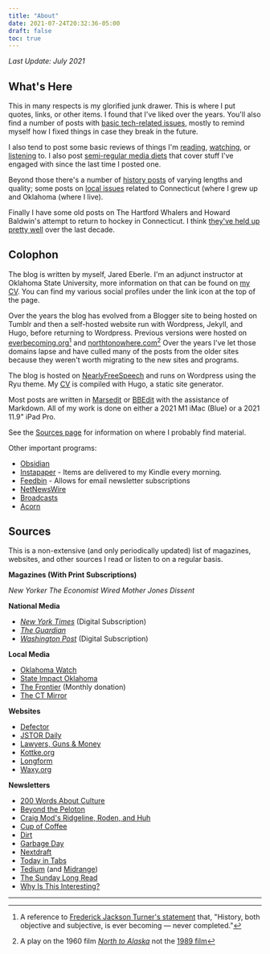 ```yaml
---
title: "About"
date: 2021-07-24T20:32:36-05:00
draft: false
toc: true
---
```


*Last Update: July 2021*

## What's Here

This in many respects is my glorified junk drawer. This is where I put quotes, links, or other items. I found that I've liked over the years. You'll also find a number of posts with [basic tech-related issues](https://blog.jaredeberle.org/category/tinkering/), mostly to remind myself how I fixed things in case they break in the future.

I also tend to post some basic reviews of things I'm [reading](https://blog.jaredeberle.org/categories/reading/), [watching](https://blog.jaredeberle.org/categories/watching/), or [listening](https://blog.jaredeberle.org/categories/listening/) to. I also post [semi-regular media diets](https://blog.jaredeberle.org/categories/recap/) that cover stuff I've engaged with since the last time I posted one.

Beyond those there's a number of [history posts](https://blog.jaredeberle.org/categories/history/) of varying lengths and quality; some posts on [local issues](https://blog.jaredeberle.org/categories/local/) related to Connecticut (where I grew up and Oklahoma (where I live). 

Finally I have some old posts on The Hartford Whalers and Howard Baldwin's attempt to return to hockey in Connecticut. I think [they've held up pretty well](https://blog.jaredeberle.org/tags/whalers) over the last decade.

## Colophon

The blog is written by myself, Jared Eberle. I'm an adjunct instructor at Oklahoma State University, more information on that can be found on [my CV](https://jaredeberle.org). You can find my various social profiles under the link icon at the top of the page.

Over the years the blog has evolved from a Blogger site to being hosted on Tumblr and then a self-hosted website run with Wordpress, Jekyll, and Hugo, before returning to Wordpress. Previous versions were hosted on [everbecoming.org](https://web.archive.org/web/20090615000000*/everbecoming.org)[^1] and [northtonowhere.com](https://web.archive.org/web/20090615000000*/northtonowhere.com)[^2] Over the years I've let those domains lapse and have culled many of the posts from the older sites because they weren't worth migrating to the new sites and programs.

The blog is hosted on [NearlyFreeSpeech](https://nearlyfreespeech.net) and runs on Wordpress using the Ryu theme. My [CV](https://jaredeberle.org) is compiled with Hugo, a static site generator.

Most posts are written in [Marsedit](https://redsweater.com/marsedit/) or [BBEdit](https://www.barebones.com/products/bbedit/index.html) with the assistance of Markdown. All of my work is done on either a 2021 M1 iMac (Blue) or a 2021 11.9" iPad Pro.

See the [Sources page](/sources) for information on where I probably find material.

Other important programs:

- [Obsidian](http://obsidian.md)
- [Instapaper](https://www.instapaper.com/p/jleberle) - Items are delivered to my Kindle every morning.
- [Feedbin](https://feedbin.com) - Allows for email newsletter subscriptions
- [NetNewsWire](https://netnewswire.com)
- [Broadcasts](https://apps.apple.com/us/app/broadcasts/id1469995354)
- [Acorn](https://flyingmeat.com/acorn/)

## Sources

This is a non-extensive (and only periodically updated) list of magazines, websites, and other sources I read or listen to on a regular basis.

**Magazines (With Print Subscriptions)**

*New Yorker*
*The Economist*
*Wired*
*Mother Jones*
*Dissent*

**National Media**

- [*New York Times*](https://nytimes.com) (Digital Subscription)
- [*The Guardian*](https://theguardian.com)
- [*Washington Post*](https://washingtonpost.com) (Digital Subscription)

**Local Media**

- [Oklahoma Watch](https://oklahomawatch.org)
- [State Impact Oklahoma](https://stateimpact.npr.org/oklahoma/)
- [The Frontier](https://www.readfrontier.org) (Monthly donation)
- [The CT Mirror](https://ctmirror.org)

**Websites**

- [Defector](http://defector.com)
- [JSTOR Daily](https://daily.jstor.org)
- [Lawyers, Guns & Money](https://www.lawyersgunsmoneyblog.com)
- [Kottke.org](https://kottke.org)
- [Longform](https://longform.org)
- [Waxy.org](https://waxy.org)

**Newsletters**

- [200 Words About Culture](https://200wordsaboutculture.substack.com/)
- [Beyond the Peloton](https://beyondthepeloton.substack.com/)
- [Craig Mod's Ridgeline, Roden, and Huh](https://craigmod.com)
- [Cup of Coffee](https://cupofcoffee.substack.com/)
- [Dirt](https://dirt.substack.com/)
- [Garbage Day](https://www.garbageday.email/)
- [Nextdraft](https://nextdraft.com)
- [Today in Tabs](https://www.todayintabs.com/)
- [Tedium](https://tedium.co) (and [Midrange](https://midrange.tedium.co))
- [The Sunday Long Read](https://sundaylongread.com)
- [Why Is This Interesting?](https://whyisthisinteresting.substack.com/)

---
[^1]: A reference to [Frederick Jackson Turner's statement](https://teachingamericanhistory.org/library/document/the-significance-of-history/) that, "History, both objective and subjective, is ever becoming — never completed."
[^2]: A play on the 1960 film [*North to Alaska*](https://en.wikipedia.org/wiki/North_to_Alaska) not the [1989 film](https://www.imdb.com/title/tt10691426/)
